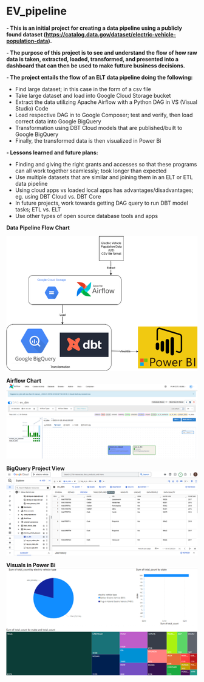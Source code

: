 # EV_pipeline

**- This is an initial project for creating a data pipeline using a publicly found dataset (https://catalog.data.gov/dataset/electric-vehicle-population-data).**

**- The purpose of this project is to see and understand the flow of how raw data is taken, extracted, loaded, transformed, and presented into a dashboard that can then be used to make futture business decisions.**

**- The project entails the flow of an ELT data pipeline doing the following:**
- Find large dataset; in this case in the form of a csv file
- Take large dataset and load into Google Cloud Storage bucket
- Extract the data utilizing Apache Airflow with a Python DAG in VS (Visual Studio) Code
- Load respective DAG in to Google Composer; test and verify, then load correct data into Google BigQuery
- Transformation using DBT Cloud models that are published/built to Google BigQuery
- Finally, the transformed data is then visualized in Power Bi

**- Lessons learned and future plans:**
- Finding and giving the right grants and accesses so that these programs can all work together seamlessly; took longer than expected
- Use multiple datasets that are similar and joining them in an ELT or ETL data pipeline
- Using cloud apps vs loaded local apps has advantages/disadvantages; eg. using DBT Cloud vs. DBT Core
- In future projects, work towards getting DAG query to run DBT model tasks; ETL vs. ELT
- Use other types of open source database tools and apps 

**Data Pipeline Flow Chart**

![Data Pipeline Flow Chart](EV-ELT-pipeline-flow-chart.png)

**Airflow Chart**
![Airflow Chart](Airflow-Composer-EV-ELT-pipeline.png)

**BigQuery Project View**
![BigQuery Project View](BigQuery-EV-ELT-pipeline.png)

**Visuals in Power Bi**
![Visuals in Power Bi](PowerBi-EV-ELT-visual.png)




